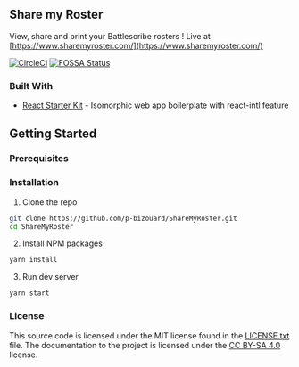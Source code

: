 ## Share my Roster

View, share and print your Battlescribe rosters ! Live at [https://www.sharemyroster.com/](https://www.sharemyroster.com/)

[![CircleCI](https://circleci.com/gh/p-bizouard/ShareMyRoster.svg?style=svg)](https://circleci.com/gh/p-bizouard/ShareMyRoster)
[![FOSSA Status](https://app.fossa.io/api/projects/git%2Bgithub.com%2Fp-bizouard%2FRosterViewer.svg?type=shield)](https://app.fossa.io/projects/git%2Bgithub.com%2Fp-bizouard%2FRosterViewer?ref=badge_shield)

### Built With

* [React Starter Kit](https://github.com/kriasoft/react-starter-kit) - Isomorphic web app boilerplate with react-intl feature

<!-- GETTING STARTED -->

## Getting Started

### Prerequisites

### Installation

1.  Clone the repo

```sh
git clone https://github.com/p-bizouard/ShareMyRoster.git
cd ShareMyRoster
```

2.  Install NPM packages

```sh
yarn install
```

3.  Run dev server

```sh
yarn start
```

### License

This source code is licensed under the MIT
license found in the [LICENSE.txt](https://github.com/p-bizouard/ShareMyRoster/blob/master/LICENSE.txt)
file. The documentation to the project is licensed under the
[CC BY-SA 4.0](http://creativecommons.org/licenses/by-sa/4.0/) license.
